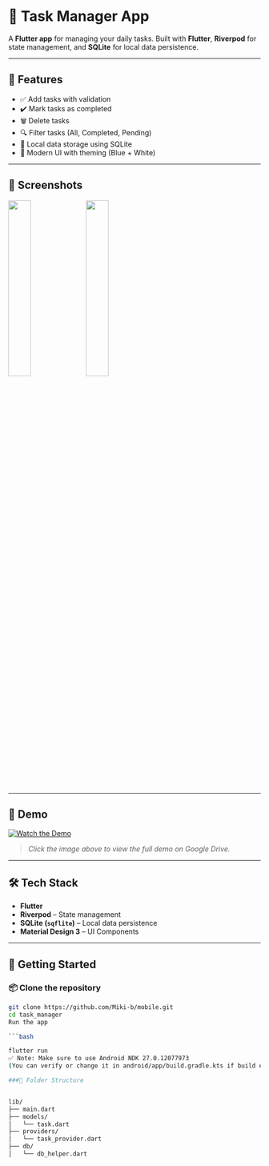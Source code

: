 # 📝 Task Manager App

A **Flutter app** for managing your daily tasks. Built with **Flutter**, **Riverpod** for state management, and **SQLite** for local data persistence.

---

## 📱 Features

- ✅ Add tasks with validation
- ✔️ Mark tasks as completed
- 🗑️ Delete tasks
- 🔍 Filter tasks (All, Completed, Pending)
- 💾 Local data storage using SQLite
- 🎨 Modern UI with theming (Blue + White)

---

## 📸 Screenshots

<p float="left">
  <img src="https://github.com/user-attachments/assets/0458d058-689b-44fd-ba53-9e50b67e189f" width="30%" />
  <img src="https://github.com/user-attachments/assets/9c75def0-b30e-4ed6-83ab-b05ac183b0f8" width="30%" />
</p>

---

## 🎥 Demo

[![Watch the Demo](https://img.youtube.com/vi/1pdhDv6LRN2h/0.jpg)](https://drive.google.com/file/d/1pdhDv6LRN2hHc1LVoYjbNpXE-yJVQy9x/view?usp=sharing)

> _Click the image above to view the full demo on Google Drive._

---

## 🛠️ Tech Stack

- **Flutter**
- **Riverpod** – State management
- **SQLite (`sqflite`)** – Local data persistence
- **Material Design 3** – UI Components

---

## 🚀 Getting Started

### 📦 Clone the repository

```bash
git clone https://github.com/Miki-b/mobile.git
cd task_manager
Run the app

```bash

flutter run
✅ Note: Make sure to use Android NDK 27.0.12077973
(You can verify or change it in android/app/build.gradle.kts if build errors occur.)

###📂 Folder Structure


lib/
├── main.dart
├── models/
│   └── task.dart
├── providers/
│   └── task_provider.dart
├── db/
│   └── db_helper.dart
